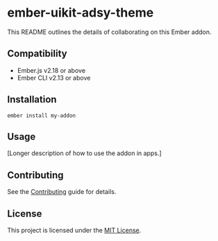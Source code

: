 # ember-uikit-adsy-theme

This README outlines the details of collaborating on this Ember addon.

## Compatibility

- Ember.js v2.18 or above
- Ember CLI v2.13 or above

## Installation

```
ember install my-addon
```

## Usage

[Longer description of how to use the addon in apps.]

## Contributing

See the [Contributing](CONTRIBUTING.md) guide for details.

## License

This project is licensed under the [MIT License](LICENSE.md).
